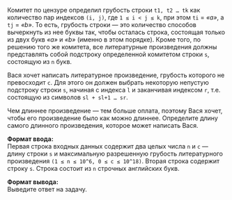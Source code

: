 Комитет по цензуре определил грубость строки `t1, t2 … tk` как количество пар индексов `(i, j)`, где `1 ≤ i < j ≤ k`, при этом `ti` = _«a»_, а `tj` = _«b»_. 
То есть, грубость строки — это количество способов вычеркнуть из нее буквы так, чтобы осталась строка, состоящая только из двух букв _«a»_ и _«b»_ (именно в этом порядке).
Кроме того, по решению того же комитета, все литературные произведения должны представлять собой подстроку определенной комитетом строки `s`, состоящую из `n` букв.

Вася хочет написать литературное произведение, грубость которого не превосходит `c`. 
Для этого он должен выбрать некоторую непустую подстроку строки `s`, начиная с индекса `l` и заканчивая индексом `r`, т.е. состоящую из символов `sl + sl+1 … sr`.

Чем длиннее произведение — тем больше оплата, поэтому Вася хочет, чтобы его произведение было как можно длиннее. 
Определите длину самого длинного произведения, которое может написать Вася.

**Формат ввода:**<br>
Первая строка входных данных содержит два целых числа `n` и `c` — длину строки `s` и максимальную разрешенную грубость литературного произведения `(1 ≤ n ≤ 10^6, 0 ≤ c ≤ 10^18)`.
Вторая строка содержит строку `s`. Строка состоит из `n` строчных английских букв.

**Формат вывода:**<br>
Выведите ответ на задачу.
